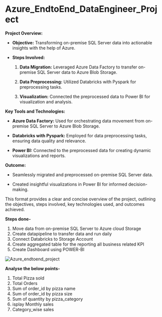 # Azure_EndtoEnd_DataEngineer_Project

**Project Overview:**

- **Objective:** Transforming on-premise SQL Server data into actionable insights with the help of Azure.
  
- **Steps Involved:**
  
    1. **Data Migration:** Leveraged Azure Data Factory to transfer on-premise SQL Server data to Azure Blob Storage.
    
    2. **Data Preprocessing:** Utilized Databricks with Pyspark for preprocessing tasks.
    
    3. **Visualization:** Connected the preprocessed data to Power BI for visualization and analysis.
    

**Key Tools and Technologies:**

- **Azure Data Factory:** Used for orchestrating data movement from on-premise SQL Server to Azure Blob Storage.

- **Databricks with Pyspark:** Employed for data preprocessing tasks, ensuring data quality and relevance.

- **Power BI:** Connected to the preprocessed data for creating dynamic visualizations and reports.


**Outcome:**

- Seamlessly migrated and preprocessed on-premise SQL Server data.
  
- Created insightful visualizations in Power BI for informed decision-making.


This format provides a clear and concise overview of the project, outlining the objectives, steps involved, key technologies used, and outcomes achieved.

**Steps done-**  

1. Move data from on-premise SQL Server to Azure cloud Storage
2. Create datapipeline to transfer data and run daily
3. Connect Databricks to Storage Account
4. Create aggregated table for the reporting all business related KPI
5. Create Dashboard using POWER-BI

![Azure_endtoend_project](https://github.com/sanketda/Azure_EndtoEnd_DataEngineer_Project/assets/133940723/e67f2bd6-7e4c-45f3-9b9b-201cf80152e2)



**Analyse the below points-**

1. Total Pizza sold
2. Total Orders
3. Sum of order_id by pizza name
4. Sum of order_id by pizza size
5. Sum of quantity by pizza_category
6. isplay Monthly sales
7. Category_wise sales
   
